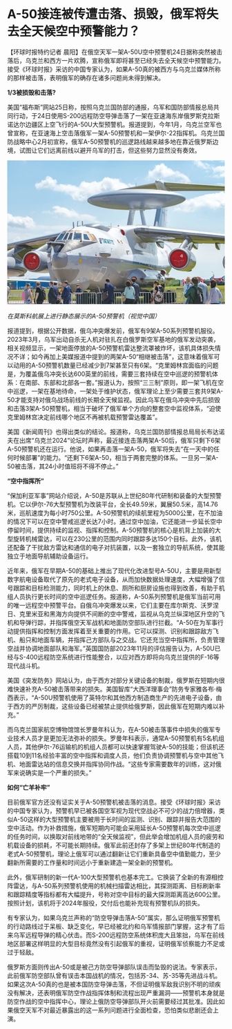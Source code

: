 # A-50接连被传遭击落、损毁，俄军将失去全天候空中预警能力？

【环球时报特约记者
晨阳】在俄空天军一架A-50U空中预警机24日据称突然被击落后，乌克兰和西方一片欢腾，宣称俄军即将甚至已经失去全天候空中预警能力。接受《环球时报》采访的中国专家认为，如果A-50真的被西方与乌克兰媒体所称的那样被击落，表明俄军的确存在诸多问题尚未得到解决。

**1/3被损毁和击落?**

美国“福布斯”网站25日称，按照乌克兰国防部的通报，乌军和国防部情报总局共同行动，于24日使用S-200远程防空导弹击落了一架在亚速海东岸俄罗斯克拉斯诺达尔边疆区上空飞行的A-50U大型预警机。报道提到，今年1月，乌克兰空军也曾宣称，在亚速海上空击落俄军一架A-50预警机和一架伊尔-22指挥机。乌克兰国防战略中心2月初宣称，俄军A-50预警机的巡逻路线越来越多地在靠近俄罗斯边境，试图让它们远离前线以避开乌军的打击，但这些努力显然没有奏效。

![dc996061d84a8b4e93bb74980b5bdeb5.jpg](https://raw.githubusercontent.com/qqhsx/qqnews_image/main/2024/02/27/A-50接连被传遭击落、损毁，俄军将失去全天候空中预警能力？/dc996061d84a8b4e93bb74980b5bdeb5.jpg)

_在莫斯科航展上进行静态展示的A-50预警机（视觉中国）_

报道提到，根据公开数据，俄乌冲突爆发前，俄军有9架A-50系列预警机服役。2023年3月，乌军出动自杀无人机对驻扎在白俄罗斯空军基地的俄军发动突袭，相关视频显示，一架地面停放的A-50预警机雷达整流罩被炸坏，该机具体损失情况不详；如今再加上美媒报道中提到的两架A-50“相继被击落”，这意味着俄军可以动用的A-50预警机数量已经减少到7架甚至只有6架。“克里姆林宫面临的问题是，为覆盖俄乌冲突长达600英里的前线，需要三套持续在空中巡逻的预警机体系：在南部、东部和北部各一套。”报道认为，按照“三三制”原则，即一架飞机在空中巡逻，一架在基地待命，一架处于维护状态，俄军理论上至少需要三套共9架A-50才能支持对俄乌战场前线的长期全天候监视。因此乌军在俄乌冲突中先后损毁和击落3架A-50预警机，相当于破坏了俄军单个方向的整套空中监视体系，“迫使克里姆林宫决定前线哪个地区不再被机载预警雷达覆盖”。

美国《新闻周刊》也得出类似的结论。报道称，乌克兰国防部情报总局局长布达诺夫在出席“乌克兰2024”论坛时声称，最近接连击落两架A-50后，俄军只剩下6架A-50预警机还在运行。他说，如果再击落一架A-50，俄军将失去“在一天中的任何时候部署”的能力。“还剩下6架A-50，相当于两套完整的体系。一旦另一架A-50被击落，其24小时值班将不得不停止。”

**“空中指挥所”**

“保加利亚军事”网站介绍说，A-50是苏联从上世纪80年代研制和装备的大型预警机。它以伊尔-76大型预警机为改装平台，全长49.59米，翼展50.5米，高14.76米，巡航速度为每小时750公里。A-50预警机的续航里程为5000公里，在不加油的情况下可以在空中警戒巡逻长达7小时。通过空中加油，它还能进一步延长空中停留时间，提供持续的监视、指挥和控制。A-50预警机的核心是机背上加装的大型旋转机械雷达，可以在230公里的范围内同时跟踪多达150个目标。此外，该机还配备了干扰敌方雷达和通信的电子对抗装置，以及一套独立的导航系统，使其能独立于地面导航辅助设备运行。

近年来，俄军在早期A-50的基础上推出了现代化改进型号A-50U，主要是用新型数字航电设备取代了原先的老式电子设备，从而加快数据处理速度，大幅增强了信号跟踪和目标检测能力，同时机上的休息、厕所和厨房设施也得到改善，有助于机组人员执行更长时间的空中巡逻任务。报道称，A-50系列预警机是俄军当前可用的唯一远程空中预警平台。自俄乌冲突爆发以来，它们主要在库尔斯克、沃罗涅日、克里米亚和黑海方向提供不间断的空中警戒，监视从乌克兰纵深地区升空的飞机和导弹行踪，并指挥俄空天军战机和地面防空部队进行拦截。“A-50在为军事行动提供指挥和控制方面发挥着至关重要的作用。它可以探测、识别和跟踪敌方飞机、船只和地面车辆，并指挥己方部队与之交战。它还充当空中指挥所，负责管理空战并协调地面部队和海军。”英国国防部2023年11月的评估报告认为，A-50U已经与S-400远程防空系统进行性能整合，以应对西方即将向乌克兰提供的F-16等现代战斗机。

美国《突发防务》网站认为，由于西方对部分关键设备的制裁，俄罗斯在短期内很难快速补充A-50被击落带来的损失。美国智库“大西洋理事会”防务专家雅各布·梅西表示，“A-50U预警机使用了英特尔和其他西方制造商生产的先进电子设备，由于西方的严厉制裁，这些设备已经被禁止提供给俄罗斯，因此俄军在短期内难以补充。”

而乌克兰国家航空博物馆馆长罗曼年科认为，在A-50被击落事件中损失的俄军专业技术人员才是更加无法弥补的损失。罗曼年科表示，通常A-50预警机有5名机组人员，其他伊尔-76运输机的机组人员都可以快速掌握驾驶A-50的技能；但该机还搭载10到11名经验丰富的空中指挥和调度人员，他们负责协调预警机与空中其他飞机、地面雷达站的信息交换并指挥协同作战。“这些专家需要数年的训练，这对俄军来说确实是一个严重的损失。”

**如何“亡羊补牢”**

目前俄军官方还没有证实关于A-50预警机被击落的消息。接受《环球时报》采访的中国专家认为，预警机早已被各国空军视为现代空战必不可少的战力倍增器，类似A-50这样的大型预警机主要被用于长时间的监测、识别、跟踪并报告大范围的空中活动。作为补救措施，俄军短期内可能会采用延长A-50预警机每次空中巡逻的任务时间，以换取对前线地带的“全天候监视”，但此举会增加机组人员的疲劳和机载设备的损耗，不可能长期持续。俄军此前还封存了多架上世纪80年代制造的老式A-50预警机，理论上俄军可以通过翻新让它们重新具备空中值勤能力，至少翻新所需要的工作量和时间远小于重新建造一架全新的预警机。

此外，俄军研制的新一代A-100大型预警机也基本完工。它换装了全新的有源相控阵雷达，与A-50系列预警机使用的机械扫描雷达相比，其探测距离、目标刷新率和跟踪精度等指标都有大幅提升，号称对空中目标的最大探测距离高达600公里。按照计划，该机将于2024年服役，交付后也能补充现有预警机队的损失。

有专家认为，如果乌克兰声称的“防空导弹击落A-50”属实，那么证明俄军预警机的行动路线过于呆板、缺乏变化，早已经被北约和乌军情报部门掌握，这才有了后来乌军远程导弹的精心伏击。而S-200远程防空系统体积庞大且笨拙，乌军在前线地区部署这样明显的大型目标竟然没有引起俄军的重视，证明俄军侦察能力不足或过于轻敌。

俄罗斯方面则传出A-50或是被己方防空导弹部队误击而坠毁的说法。专家表示，此前俄军防空部队曾有误击本国战机的情况，包括苏-34、苏-35等先进战斗机。如果这次A-50真的也是被本国防空导弹击落，不但证明俄军敌我识别不明的顽疾没有解决，还表明俄军防空作战指挥体制和流程出现严重漏洞——预警机本身就是防空作战的空中指挥中心，理论上俄防空导弹部队开火前需要经过其批准。因此如果俄空天军不对最近暴露出的这一系列问题进行全面检查，恐怕类似悲剧还会上演。

